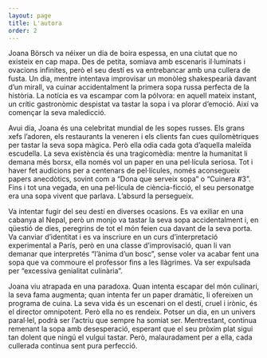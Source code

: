 ```yaml
---
layout: page
title: L'autora
order: 2
---
```


Joana Börsch va néixer un dia de boira espessa, en una ciutat que no existeix en cap mapa. Des de petita, somiava amb escenaris il·luminats i ovacions infinites, però el seu destí es va entrebancar amb una cullera de fusta. Un dia, mentre intentava improvisar un monòleg shakespearià davant d’un mirall, va cuinar accidentalment la primera sopa russa perfecta de la història. La notícia es va escampar com la pólvora: en aquell mateix instant, un crític gastronòmic despistat va tastar la sopa i va plorar d’emoció. Així va començar la seva maledicció.

Avui dia, Joana és una celebritat mundial de les sopes russes. Els grans xefs l’adoren, els restaurants la veneren i els clients fan cues quilomètriques per tastar la seva sopa màgica. Però ella odia cada gota d’aquella maleïda escudella. La seva existència és una tragicomèdia: mentre la humanitat li demana més borsx, ella només vol un paper en una pel·lícula seriosa. Tot i haver fet audicions per a centenars de pel·lícules, només aconsegueix papers anecdòtics, sovint com a “Dona que serveix sopa” o “Cuinera #3”. Fins i tot una vegada, en una pel·lícula de ciència-ficció, el seu personatge era una sopa vivent que parlava. L’absurd la persegueix.

Va intentar fugir del seu destí en diverses ocasions. Es va exiliar en una cabanya al Nepal, però un monjo va tastar la seva sopa accidentalment i, en qüestió de dies, peregrins de tot el món feien cua davant de la seva porta. Va canviar d’identitat i es va inscriure en un curs d’interpretació experimental a París, però en una classe d’improvisació, quan li van demanar que interpretés “l’ànima d’un bosc”, sense voler va acabar fent una sopa que va commoure el professor fins a les llàgrimes. Va ser expulsada per “excessiva genialitat culinària”.

Joana viu atrapada en una paradoxa. Quan intenta escapar del món culinari, la seva fama augmenta; quan intenta fer un paper dramàtic, li ofereixen un programa de cuina. La seva vida és un escenari on el destí, cruel i irònic, és el director omnipotent. Però ella no es rendeix. Potser un dia, en un univers paral·lel, podrà ser l’actriu que sempre ha somiat ser. Mentrestant, continua remenant la sopa amb desesperació, esperant que el seu pròxim plat sigui tan dolent que ningú el vulgui tastar. Però, malauradament per a ella, cada cullerada continua sent pura perfecció.
